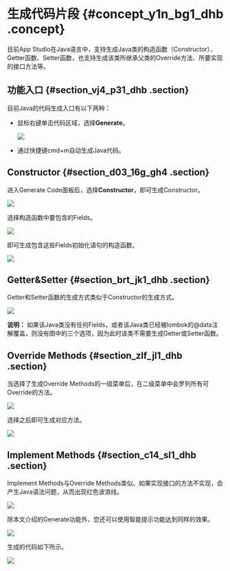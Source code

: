 # 生成代码片段 {#concept_y1n_bg1_dhb .concept}

目前App Studio在Java语言中，支持生成Java类的构造函数（Constructor）、Getter函数、Setter函数，也支持生成该类所继承父类的Override方法、所要实现的接口方法等。

## 功能入口 {#section_vj4_p31_dhb .section}

目前Java的代码生成入口有以下两种：

-   鼠标右键单击代码区域，选择**Generate**。

    ![](http://static-aliyun-doc.oss-cn-hangzhou.aliyuncs.com/assets/img/139470/156085258940896_zh-CN.png)

-   通过快捷键cmd+m自动生成Java代码。

## Constructor {#section_d03_16g_gh4 .section}

进入Generate Code面板后，选择**Constructor**，即可生成Constructor。

![](http://static-aliyun-doc.oss-cn-hangzhou.aliyuncs.com/assets/img/139470/156085258940897_zh-CN.png)

选择构造函数中要包含的Fields。

![](http://static-aliyun-doc.oss-cn-hangzhou.aliyuncs.com/assets/img/139470/156085258940898_zh-CN.png)

即可生成包含这些Fields初始化语句的构造函数。

![](http://static-aliyun-doc.oss-cn-hangzhou.aliyuncs.com/assets/img/139470/156085259040899_zh-CN.png)

## Getter&Setter {#section_brt_jk1_dhb .section}

Getter和Setter函数的生成方式类似于Constructor的生成方式。

![](http://static-aliyun-doc.oss-cn-hangzhou.aliyuncs.com/assets/img/139470/156085259040900_zh-CN.png)

**说明：** 如果该Java类没有任何Fields，或者该Java类已经被lombok的@data注解覆盖，则没有图中的三个选项，因为此时该类不需要生成Getter或Setter函数。

## Override Methods {#section_zlf_jl1_dhb .section}

当选择了生成Override Methods的一级菜单后，在二级菜单中会罗列所有可Override的方法。

![](http://static-aliyun-doc.oss-cn-hangzhou.aliyuncs.com/assets/img/139470/156085259040901_zh-CN.png)

选择之后即可生成对应方法。

![](http://static-aliyun-doc.oss-cn-hangzhou.aliyuncs.com/assets/img/139470/156085259140902_zh-CN.png)

## Implement Methods {#section_c14_sl1_dhb .section}

Implement Methods与Override Methods类似。如果实现接口的方法不实现，会产生Java语法问题，从而出现红色波浪线。

![](http://static-aliyun-doc.oss-cn-hangzhou.aliyuncs.com/assets/img/139470/156085259140903_zh-CN.png)

除本文介绍的Generate功能外，您还可以使用智能提示功能达到同样的效果。

![](http://static-aliyun-doc.oss-cn-hangzhou.aliyuncs.com/assets/img/139470/156085259240904_zh-CN.png)

生成的代码如下所示。

![](http://static-aliyun-doc.oss-cn-hangzhou.aliyuncs.com/assets/img/139470/156085259240905_zh-CN.png)

